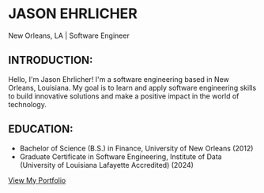 # JASON EHRLICHER

New Orleans, LA | Software Engineer

## INTRODUCTION:

Hello, I'm Jason Ehrlicher! I'm a software engineering based in New Orleans, Louisiana. My goal is to learn and apply software engineering skills to build innovative solutions and make a positive impact in the world of technology.

## EDUCATION:

- Bachelor of Science (B.S.) in Finance, University of New Orleans (2012)
- Graduate Certificate in Software Engineering, Institute of Data (University of Louisiana Lafayette Accredited) (2024)

[View My Portfolio](https://jason-ehrlicher.github.io/)
